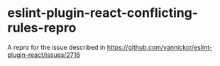 # eslint-plugin-react-conflicting-rules-repro
A repro for the issue described in https://github.com/yannickcr/eslint-plugin-react/issues/2716
